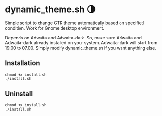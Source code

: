 # dynamic_theme.sh 🌗

Simple script to change GTK theme automatically based on specified condition. Work for Gnome desktop environment.

Depends on Adwaita and Adwaita-dark. So, make sure Adwaita and Adwaita-dark already installed on your system. Adwaita-dark will start from 19.00 to 07.00. Simply modify dynamic_theme.sh if you want anything else.

## Installation

```
chmod +x install.sh
./install.sh
```

## Uninstall

```
chmod +x install.sh
./install.sh
```


